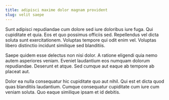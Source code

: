 ```yaml
---
title: adipisci maxime dolor magnam provident
slug: velit saepe
---
```


Sunt adipisci repudiandae cum dolore sed iure doloribus iure fuga. Qui cupiditate et quia. Eos et quo possimus officiis sed. Repellendus vel dicta soluta sunt exercitationem. Voluptas tempore qui odit enim vel. Voluptas libero distinctio incidunt similique sed blanditiis.

Saepe quidem esse delectus non nisi dolor. A ratione eligendi quia nemo autem asperiores veniam. Eveniet laudantium eos numquam dolorum repudiandae. Deserunt et atque. Sed cumque aut eaque ab tempore ab placeat aut.

Dolor ea nulla consequatur hic cupiditate quo aut nihil. Qui est et dicta quod quas blanditiis laudantium. Cumque consequatur cupiditate cum iure cum veniam soluta. Quo eaque similique ipsam et id debitis.
